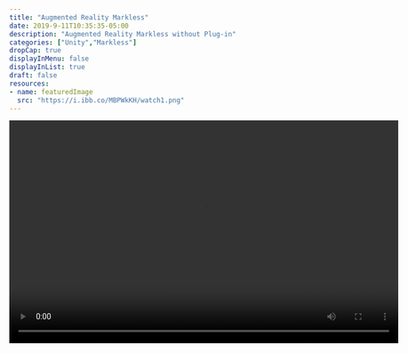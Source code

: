 ```yaml
---
title: "Augmented Reality Markless"
date: 2019-9-11T10:35:35-05:00
description: "Augmented Reality Markless without Plug-in"
categories: ["Unity","Markless"]
dropCap: true
displayInMenu: false
displayInList: true
draft: false
resources:
- name: featuredImage
  src: "https://i.ibb.co/MBPWkKH/watch1.png"
---
```



<video width="700" height="401" controls>
  <source src="https://thumbs.gfycat.com/BleakDisgustingBinturong-mobile.mp4" type="video/mp4">
</video>
